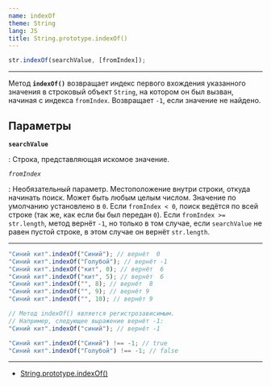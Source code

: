 ```yaml
---
name: indexOf
theme: String
lang: JS
title: String.prototype.indexOf()
---
```


```js
str.indexOf(searchValue, [fromIndex]);
```

---

Метод **`indexOf()`** возвращает индекс первого вхождения указанного значения в строковый объект `String`, на котором он был вызван, начиная с индекса `fromIndex`. Возвращает `-1`, если значение не найдено.

## Параметры

**`searchValue`**

: Строка, представляющая искомое значение.

_`fromIndex`_

: Необязательный параметр. Местоположение внутри строки, откуда начинать поиск. Может быть любым целым числом. Значение по умолчанию установлено в `0`. Если `fromIndex < 0`, поиск ведётся по всей строке (так же, как если бы был передан `0`). Если `fromIndex >= str.length`, метод вернёт `-1`, но только в том случае, если `searchValue` не равен пустой строке, в этом случае он вернёт `str.length`.

---

```js
"Синий кит".indexOf("Синий"); // вернёт  0
"Синий кит".indexOf("Голубой"); // вернёт -1
"Синий кит".indexOf("кит", 0); // вернёт  6
"Синий кит".indexOf("кит", 5); // вернёт  6
"Синий кит".indexOf("", 8); // вернёт  8
"Синий кит".indexOf("", 9); // вернёт 9
"Синий кит".indexOf("", 10); // вернёт 9

// Метод indexOf() является регистрозависимым.
// Например, следующее выражение вернёт -1:
"Синий кит".indexOf("синий"); // вернёт -1

"Синий кит".indexOf("Синий") !== -1; // true
"Синий кит".indexOf("Голубой") !== -1; // false
```

---

- [String.prototype.indexOf()](https://developer.mozilla.org/ru/docs/Web/JavaScript/Reference/Global_Objects/String/indexOf)
